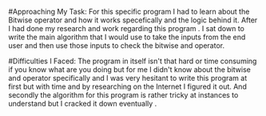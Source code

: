#Approaching My Task: 
For this specific program I had to learn about the Bitwise operator and how it works specefically and the logic behind it. After I had done my research and work regarding this program . I sat down to write the main algorithm that I would use to take the inputs from the end user and then use those inputs to check the bitwise and operator.



#Difficulties I Faced:
The program in itself isn't that hard or time consuming if you know what are you doing but for me I didn't know about the bitwise and operator specifically and I was very hesitant to write this program at first but with time and by researching on the Internet I figured it out.
And secondly the algorithm for this program is rather tricky at instances to understand but I cracked it down eventually .

 
